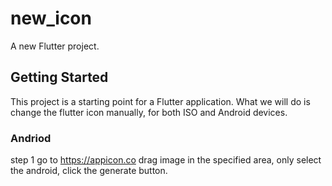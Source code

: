 # new_icon

A new Flutter project.

## Getting Started

This project is a starting point for a Flutter application. What we will do is change the flutter icon manually, for both ISO and Android devices.

### Andriod

step 1 
go to https://appicon.co drag image in the specified area, only select the android, click the generate button.

